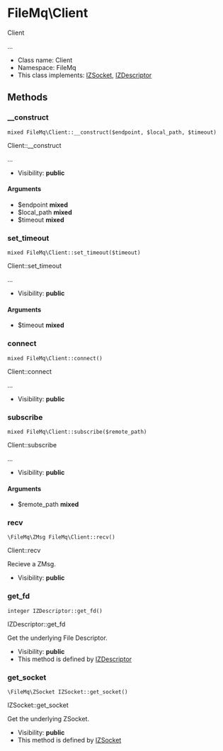 FileMq\Client
===============

Client

...


* Class name: Client
* Namespace: FileMq
* This class implements: [IZSocket](IZSocket.md), [IZDescriptor](IZDescriptor.md)






Methods
-------


### __construct

    mixed FileMq\Client::__construct($endpoint, $local_path, $timeout)

Client::__construct

...

* Visibility: **public**


#### Arguments
* $endpoint **mixed**
* $local_path **mixed**
* $timeout **mixed**



### set_timeout

    mixed FileMq\Client::set_timeout($timeout)

Client::set_timeout

...

* Visibility: **public**


#### Arguments
* $timeout **mixed**



### connect

    mixed FileMq\Client::connect()

Client::connect

...

* Visibility: **public**




### subscribe

    mixed FileMq\Client::subscribe($remote_path)

Client::subscribe

...

* Visibility: **public**


#### Arguments
* $remote_path **mixed**



### recv

    \FileMq\ZMsg FileMq\Client::recv()

Client::recv

Recieve a ZMsg.

* Visibility: **public**




### get_fd

    integer IZDescriptor::get_fd()

IZDescriptor::get_fd

Get the underlying File Descriptor.

* Visibility: **public**
* This method is defined by [IZDescriptor](IZDescriptor.md)




### get_socket

    \FileMq\ZSocket IZSocket::get_socket()

IZSocket::get_socket

Get the underlying ZSocket.

* Visibility: **public**
* This method is defined by [IZSocket](IZSocket.md)



